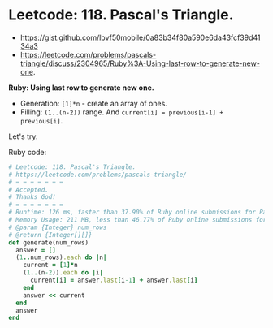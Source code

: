 # Leetcode: 118. Pascal's Triangle.

- https://gist.github.com/lbvf50mobile/0a83b34f80a590e6da43fcf39d4134a3
- https://leetcode.com/problems/pascals-triangle/discuss/2304965/Ruby%3A-Using-last-row-to-generate-new-one.

**Ruby: Using last row to generate new one.**

- Generation: `[1]*n` - create an array of ones.
- Filling: `(1..(n-2))` range. And `current[i] = previous[i-1] + previous[i]`.

Let's try.

Ruby code:
```Ruby
# Leetcode: 118. Pascal's Triangle.
# https://leetcode.com/problems/pascals-triangle/
# = = = = = = =
# Accepted.
# Thanks God!
# = = = = = = =
# Runtime: 126 ms, faster than 37.90% of Ruby online submissions for Pascal's Triangle.
# Memory Usage: 211 MB, less than 46.77% of Ruby online submissions for Pascal's Triangle.
# @param {Integer} num_rows
# @return {Integer[][]}
def generate(num_rows)
  answer = []
  (1..num_rows).each do |n|
    current = [1]*n
    (1..(n-2)).each do |i|
      current[i] = answer.last[i-1] + answer.last[i]
    end
    answer << current
  end
  answer
end
```
